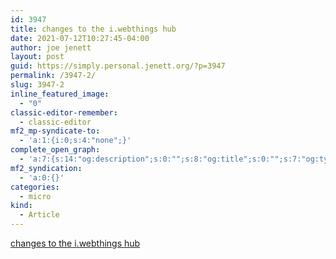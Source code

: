 ```yaml
---
id: 3947
title: changes to the i.webthings hub
date: 2021-07-12T10:27:45-04:00
author: joe jenett
layout: post
guid: https://simply.personal.jenett.org/?p=3947
permalink: /3947-2/
slug: 3947-2
inline_featured_image:
  - "0"
classic-editor-remember:
  - classic-editor
mf2_mp-syndicate-to:
  - 'a:1:{i:0;s:4:"none";}'
complete_open_graph:
  - 'a:7:{s:14:"og:description";s:0:"";s:8:"og:title";s:0:"";s:7:"og:type";s:0:"";s:12:"twitter:card";s:7:"summary";s:15:"twitter:creator";s:0:"";s:19:"twitter:description";s:0:"";s:8:"og:image";s:0:"";}'
mf2_syndication:
  - 'a:0:{}'
categories:
  - micro
kind:
  - Article
---
```

[changes to the i.webthings hub](https://iwebthings.jenett.org/changes-to-the-i-webthings-hub/)